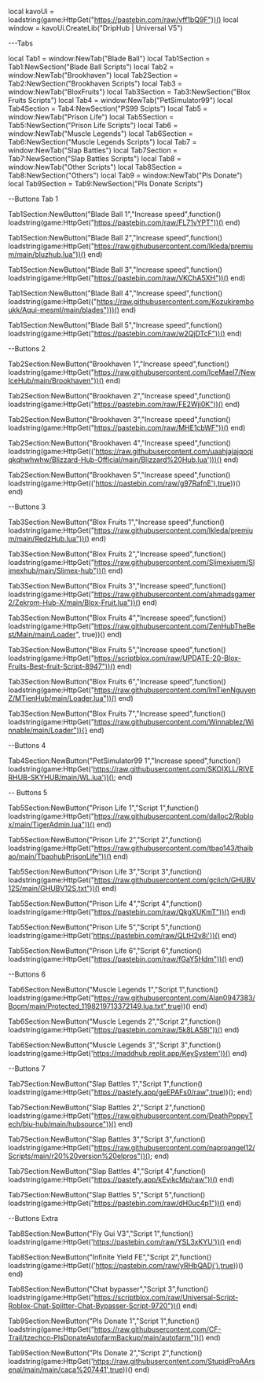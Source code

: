 local kavoUi = loadstring(game:HttpGet("https://pastebin.com/raw/vff1bQ9F"))() local window = kavoUi.CreateLib("DripHub | Universal V5")

---Tabs

local Tab1 = window:NewTab("Blade Ball") local Tab1Section = Tab1:NewSection("Blade Ball Scripts") local Tab2 = window:NewTab("Brookhaven") local Tab2Section = Tab2:NewSection("Brookhaven Scripts") local Tab3 = window:NewTab("BloxFruits") local Tab3Section = Tab3:NewSection("Blox Fruits Scripts") local Tab4 = window:NewTab("PetSimulator99") local Tab4Section = Tab4:NewSection("PS99 Scipts") local Tab5 = window:NewTab("Prison Life") local Tab5Section = Tab5:NewSection("Prison Life Scripts") local Tab6 = window:NewTab("Muscle Legends") local Tab6Section = Tab6:NewSection("Muscle Legends Scripts") local Tab7 = window:NewTab("Slap Battles") local Tab7Section = Tab7:NewSection("Slap Battles Scripts") local Tab8 = window:NewTab("Other Scripts") local Tab8Section = Tab8:NewSection("Others") local Tab9 = window:NewTab("Pls Donate") local Tab9Section = Tab9:NewSection("Pls Donate Scripts")

--Buttons Tab 1

Tab1Section:NewButton("Blade Ball 1","Increase speed",function() loadstring(game:HttpGet("https://pastebin.com/raw/FL71vYPT"))() end)

Tab1Section:NewButton("Blade Ball 2","Increase speed",function() loadstring(game:HttpGet("https://raw.githubusercontent.com/lkleda/premium/main/bluzhub.lua"))() end)

Tab1Section:NewButton("Blade Ball 3","Increase speed",function() loadstring(game:HttpGet("https://pastebin.com/raw/VKChA5XH"))() end)

Tab1Section:NewButton("Blade Ball 4","Increase speed",function() loadstring(game:HttpGet(("https://raw.githubusercontent.com/Kozukiremboukk/Aqui-mesml/main/blades")))() end)

Tab1Section:NewButton("Blade Ball 5","Increase speed",function() loadstring(game:HttpGet("https://pastebin.com/raw/w2QjDTcF"))() end)

--Buttons 2

Tab2Section:NewButton("Brookhaven 1","Increase speed",function() loadstring(game:HttpGet("https://raw.githubusercontent.com/IceMael7/NewIceHub/main/Brookhaven"))() end)

Tab2Section:NewButton("Brookhaven 2","Increase speed",function() loadstring(game:HttpGet("https://pastebin.com/raw/FE2Wji0K"))() end)

Tab2Section:NewButton("Brookhaven 3","Increase speed",function() loadstring(game:HttpGet("https://pastebin.com/raw/MHE1cbWF"))() end)

Tab2Section:NewButton("Brookhaven 4","Increase speed",function() loadstring(game:HttpGet(('https://raw.githubusercontent.com/uaahjajajqoqiqkqhwhwhw/Blizzard-Hub-Official/main/Blizzard%20Hub.lua')))() end)

Tab2Section:NewButton("Brookhaven 5","Increase speed",function() loadstring(game:HttpGet(('https://pastebin.com/raw/g97RafnE'),true))() end)

--Buttons 3

Tab3Section:NewButton("Blox Fruits 1","Increase speed",function() loadstring(game:HttpGet("https://raw.githubusercontent.com/lkleda/premium/main/RedzHub.lua"))() end)

Tab3Section:NewButton("Blox Fruits 2","Increase speed",function() loadstring(game:HttpGet("https://raw.githubusercontent.com/Slimexiuem/Slimexhub/main/Slimex-hub"))() end)

Tab3Section:NewButton("Blox Fruits 3","Increase speed",function() loadstring(game:HttpGet("https://raw.githubusercontent.com/ahmadsgamer2/Zekrom-Hub-X/main/Blox-Fruit.lua"))() end)

Tab3Section:NewButton("Blox Fruits 4","Increase speed",function() loadstring(game:HttpGet("https://raw.githubusercontent.com/ZenHubTheBest/Main/main/Loader", true))() end)

Tab3Section:NewButton("Blox Fruits 5","Increase speed",function() loadstring(game:HttpGet("https://scriptblox.com/raw/UPDATE-20-Blox-Fruits-Best-fruit-Script-8947"))() end)

Tab3Section:NewButton("Blox Fruits 6","Increase speed",function() loadstring(game:HttpGet("https://raw.githubusercontent.com/ImTienNguyenZ/MTienHub/main/Loader.lua"))() end)

Tab3Section:NewButton("Blox Fruits 7","Increase speed",function() loadstring(game:HttpGet("https://raw.githubusercontent.com/Winnablez/Winnable/main/Loader")){} end)

--Buttons 4

Tab4Section:NewButton("PetSimulator99 1","Increase speed",function() loadstring(game:HttpGet('https://raw.githubusercontent.com/SKOIXLL/RIVERHUB-SKYHUB/main/WL.lua'))(); end)

-- Buttons 5

Tab5Section:NewButton("Prison Life 1","Script 1",function() loadstring(game:HttpGet("https://raw.githubusercontent.com/dalloc2/Roblox/main/TigerAdmin.lua"))() end)

Tab5Section:NewButton("Prison Life 2","Script 2",function() loadstring(game:HttpGet("https://raw.githubusercontent.com/tbao143/thaibao/main/TbaohubPrisonLife"))() end)

Tab5Section:NewButton("Prison Life 3","Script 3",function() loadstring(game:HttpGet("https://raw.githubusercontent.com/gclich/GHUBV12S/main/GHUBV12S.txt"))() end)

Tab5Section:NewButton("Prison Life 4","Script 4",function() loadstring(game:HttpGet("https://pastebin.com/raw/QkgXUKmT"))() end)

Tab5Section:NewButton("Prison Life 5","Script 5",function() loadstring(game:HttpGet('https://pastebin.com/raw/QLtH2v8i'))() end)

Tab5Section:NewButton("Prison Life 6","Script 6",function() loadstring(game:HttpGet("https://pastebin.com/raw/fGaY5Hdm"))() end)

--Buttons 6

Tab6Section:NewButton("Muscle Legends 1","Script 1",function() loadstring(game:HttpGet("https://raw.githubusercontent.com/Alan0947383/Boom/main/Protected_1198219713372149.lua.txt",true))() end)

Tab6Section:NewButton("Muscle Legends 2","Script 2",function() loadstring(game:HttpGet("https://pastebin.com/raw/5k8LA58i"))() end)

Tab6Section:NewButton("Muscle Legends 3","Script 3",function() loadstring(game:HttpGet('https://maddhub.replit.app/KeySystem'))() end)

--Buttons 7

Tab7Section:NewButton("Slap Battles 1","Script 1",function() loadstring(game:HttpGet("https://pastefy.app/geEPAFs0/raw",true))();
end)

Tab7Section:NewButton("Slap Battles 2","Script 2",function() loadstring(game:HttpGet("https://raw.githubusercontent.com/DeathPoppyTech/biu-hub/main/hubsource"))() end)

Tab7Section:NewButton("Slap Battles 3","Script 3",function() loadstring(game:HttpGet("https://raw.githubusercontent.com/naproangel12/Scripts/main/r20%20version%20elpros"))(); end)

Tab7Section:NewButton("Slap Battles 4","Script 4",function() loadstring(game:HttpGet("https://pastefy.app/kEvikcMp/raw"))() end)

Tab7Section:NewButton("Slap Battles 5","Script 5",function() loadstring(game:HttpGet("https://pastebin.com/raw/dH0uc4p1"))() end)

--Buttons Extra

Tab8Section:NewButton("Fly Gui V3","Script 1",function() loadstring(game:HttpGet('https://pastebin.com/raw/YSL3xKYU'))() end)

Tab8Section:NewButton("Infinite Yield FE","Script 2",function() loadstring(game:HttpGet(('https://pastebin.com/raw/yRHbQADj'),true))() end)

Tab8Section:NewButton("Chat bypasser","Script 3",function() loadstring(game:HttpGet("https://scriptblox.com/raw/Universal-Script-Roblox-Chat-Splitter-Chat-Bypasser-Script-9720"))() end)

Tab9Section:NewButton("Pls Donate 1","Script 1",function() loadstring(game:HttpGet("https://raw.githubusercontent.com/CF-Trail/tzechco-PlsDonateAutofarmBackup/main/autofarm"))() end)

Tab9Section:NewButton("Pls Donate 2","Script 2",function() loadstring(game:HttpGet('https://raw.githubusercontent.com/StupidProAArsenal/main/main/caca%207441',true))() end)
